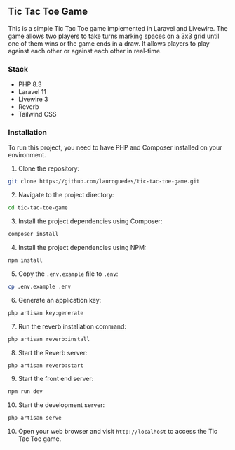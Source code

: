 ## Tic Tac Toe Game
This is a simple Tic Tac Toe game implemented in Laravel and Livewire. The game allows two players to take turns marking
spaces on a 3x3 grid until one of them wins or the game ends in a draw. It allows players to play against each other or
against each other in real-time.

### Stack
- PHP 8.3
- Laravel 11
- Livewire 3
- Reverb
- Tailwind CSS

### Installation
To run this project, you need to have PHP and Composer installed on your environment.

1. Clone the repository:

```bash
git clone https://github.com/lauroguedes/tic-tac-toe-game.git
```

2. Navigate to the project directory:

```bash
cd tic-tac-toe-game
```

3. Install the project dependencies using Composer:

```bash
composer install
```

4. Install the project dependencies using NPM:

```bash
npm install
```

5. Copy the `.env.example` file to `.env`:

```bash
cp .env.example .env
```

6. Generate an application key:

```bash
php artisan key:generate
```

7. Run the reverb installation command:

```bash
php artisan reverb:install
```

8. Start the Reverb server:

```bash
php artisan reverb:start
```

9. Start the front end server:

```bash
npm run dev
```

10. Start the development server:

```bash
php artisan serve
```

10. Open your web browser and visit `http://localhost` to access the Tic Tac Toe game.
